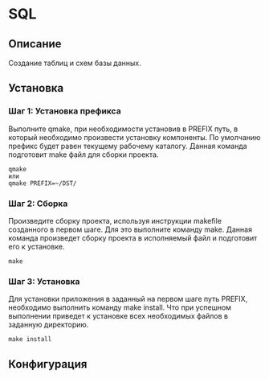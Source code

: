 # SQL

## Описание

Создание таблиц и схем базы данных. 

## Установка

### Шаг 1: Установка префикса
Выполните qmake, при необходимости установив в PREFIX путь, в который
необходимо произвести установку компоненты. По умолчанию префикс будет равен
текущему рабочему каталогу. Данная команда подготовит make файл для сборки
проекта.
```
qmake
или
qmake PREFIX=~/DST/
```

### Шаг 2: Сборка
Произведите сборку проекта, используя инструкции makefile созданного в
первом шаге. Для это выполните команду make. Данная команда произведет сборку
проекта в исполняемый файл и подготовит его к установке.
```
make
```
### Шаг 3: Установка
Для установки приложения в заданный на первом шаге путь PREFIX, необходимо
выполнить команду make install. Что при успешном выполнении приведет к
установке всех необходимых файлов в заданную директорию.
```
make install
```

## Конфигурация

